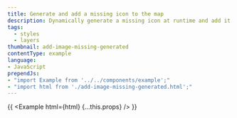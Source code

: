 ```yaml
---
title: Generate and add a missing icon to the map
description: Dynamically generate a missing icon at runtime and add it to the map.
tags:
  - styles
  - layers
thumbnail: add-image-missing-generated
contentType: example
language:
- JavaScript
prependJs:
- "import Example from '../../components/example';"
- "import html from './add-image-missing-generated.html';"
---
```


{{ <Example html={html} {...this.props} /> }}
